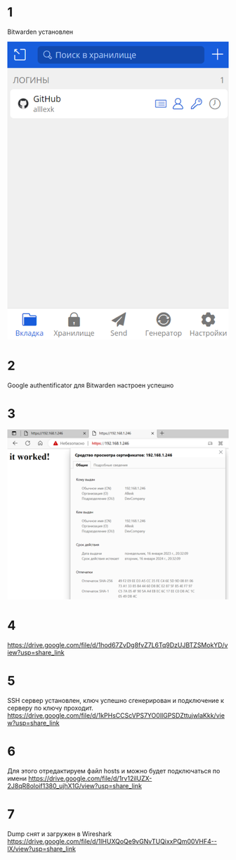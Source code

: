 # 1

Bitwarden установлен

![ Bitwarden установлен ](https://github.com/alllexk/DEVSYS23-3.9-Kozlovsky-Alexander/blob/main/images/1%20Bitwarden.png)


# 2

Google authentificator для Bitwarden настроен успешно

# 3

![ ](https://github.com/alllexk/DEVSYS23-3.9-Kozlovsky-Alexander/blob/main/images/3%20Apache%20%26%20Cert.png)

# 4

https://drive.google.com/file/d/1hod67ZvDg8fvZ7L6Tq9DzUJBTZSMokYD/view?usp=share_link

# 5

 SSH сервер установлен, ключ успешно сгенерирован и подключение к серверу по ключу проходит.
 https://drive.google.com/file/d/1kPHsCCScVPS7YO0IlGPSDZttujwlaKkk/view?usp=share_link

 # 6

 Для этого отредактируем файл hosts и можно будет подключаться по имени
 https://drive.google.com/file/d/1rv12ilUZX-2J8qR8oloif1380_ujhX1G/view?usp=share_link

# 7

Dump снят и загружен в Wireshark
https://drive.google.com/file/d/1lHUXQoQe9vGNvTUQixxPQm00VHF4--lX/view?usp=share_link
